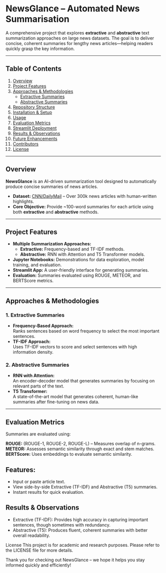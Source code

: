 # NewsGlance – Automated News Summarisation

A comprehensive project that explores **extractive** and **abstractive** text summarization approaches on large news datasets. The goal is to deliver concise, coherent summaries for lengthy news articles—helping readers quickly grasp the key information.

---

## Table of Contents
1. [Overview](#overview)
2. [Project Features](#project-features)
3. [Approaches & Methodologies](#approaches--methodologies)
   - [Extractive Summaries](#1-extractive-summaries)
   - [Abstractive Summaries](#2-abstractive-summaries)
4. [Repository Structure](#repository-structure)
5. [Installation & Setup](#installation--setup)
6. [Usage](#usage)
7. [Evaluation Metrics](#evaluation-metrics)
8. [Streamlit Deployment](#streamlit-deployment)
9. [Results & Observations](#results--observations)
10. [Future Enhancements](#future-enhancements)
11. [Contributors](#contributors)
12. [License](#license)

---

## Overview
**NewsGlance** is an AI-driven summarization tool designed to automatically produce concise summaries of news articles.  
- **Dataset:** [CNN/DailyMail](https://paperswithcode.com/dataset/cnn-dailymail) – Over 300k news articles with human-written highlights.
- **Core Objective:** Provide ~100-word summaries for each article using both **extractive** and **abstractive** methods.

---

## Project Features
- **Multiple Summarization Approaches:**  
  - **Extractive:** Frequency-based and TF-IDF methods.
  - **Abstractive:** RNN with Attention and T5 Transformer models.
- **Jupyter Notebooks:** Demonstrations for data exploration, model training, and evaluation.
- **Streamlit App:** A user-friendly interface for generating summaries.
- **Evaluation:** Summaries evaluated using ROUGE, METEOR, and BERTScore metrics.

---

## Approaches & Methodologies

### 1. Extractive Summaries
- **Frequency-Based Approach:**  
  Ranks sentences based on word frequency to select the most important sentences.
- **TF-IDF Approach:**  
  Uses TF-IDF vectors to score and select sentences with high information density.

### 2. Abstractive Summaries
- **RNN with Attention:**  
  An encoder-decoder model that generates summaries by focusing on relevant parts of the text.
- **T5 Transformer:**  
  A state-of-the-art model that generates coherent, human-like summaries after fine-tuning on news data.

---

## Evaluation Metrics
Summaries are evaluated using:

**ROUGE:** (ROUGE-1, ROUGE-2, ROUGE-L) – Measures overlap of n-grams.
**METEOR:** Assesses semantic similarity through exact and stem matches.
**BERTScore:** Uses embeddings to evaluate semantic similarity.

## Features:
- Input or paste article text.
- View side-by-side Extractive (TF-IDF) and Abstractive (T5) summaries.
- Instant results for quick evaluation.
  
## Results & Observations
- Extractive (TF-IDF):
Provides high accuracy in capturing important sentences, though sometimes with redundancy.
- Abstractive (T5):
Produces fluent, coherent summaries with better overall readability.


License
This project is for academic and research purposes. Please refer to the LICENSE file for more details.

Thank you for checking out NewsGlance – we hope it helps you stay informed quickly and efficiently!
